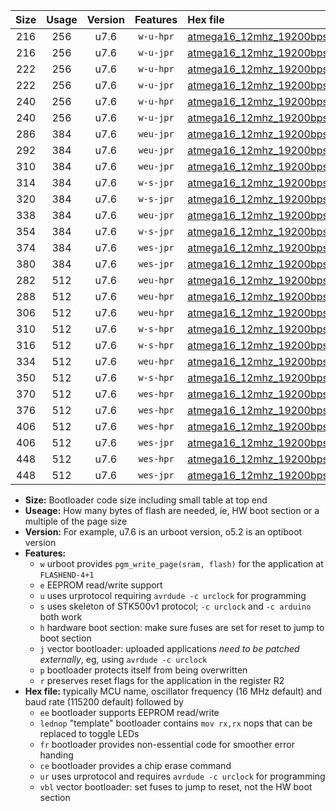 |Size|Usage|Version|Features|Hex file|
|:-:|:-:|:-:|:-:|:--|
|216|256|u7.6|`w-u-hpr`|[atmega16_12mhz_19200bps_ur.hex](https://raw.githubusercontent.com/stefanrueger/urboot/main//atmega16_12mhz_19200bps_ur.hex)|
|216|256|u7.6|`w-u-jpr`|[atmega16_12mhz_19200bps_ur_vbl.hex](https://raw.githubusercontent.com/stefanrueger/urboot/main//atmega16_12mhz_19200bps_ur_vbl.hex)|
|222|256|u7.6|`w-u-hpr`|[atmega16_12mhz_19200bps_lednop_ur.hex](https://raw.githubusercontent.com/stefanrueger/urboot/main//atmega16_12mhz_19200bps_lednop_ur.hex)|
|222|256|u7.6|`w-u-jpr`|[atmega16_12mhz_19200bps_lednop_ur_vbl.hex](https://raw.githubusercontent.com/stefanrueger/urboot/main//atmega16_12mhz_19200bps_lednop_ur_vbl.hex)|
|240|256|u7.6|`w-u-hpr`|[atmega16_12mhz_19200bps_lednop_fr_ur.hex](https://raw.githubusercontent.com/stefanrueger/urboot/main//atmega16_12mhz_19200bps_lednop_fr_ur.hex)|
|240|256|u7.6|`w-u-jpr`|[atmega16_12mhz_19200bps_lednop_fr_ur_vbl.hex](https://raw.githubusercontent.com/stefanrueger/urboot/main//atmega16_12mhz_19200bps_lednop_fr_ur_vbl.hex)|
|286|384|u7.6|`weu-jpr`|[atmega16_12mhz_19200bps_ee_ur_vbl.hex](https://raw.githubusercontent.com/stefanrueger/urboot/main//atmega16_12mhz_19200bps_ee_ur_vbl.hex)|
|292|384|u7.6|`weu-jpr`|[atmega16_12mhz_19200bps_ee_lednop_ur_vbl.hex](https://raw.githubusercontent.com/stefanrueger/urboot/main//atmega16_12mhz_19200bps_ee_lednop_ur_vbl.hex)|
|310|384|u7.6|`weu-jpr`|[atmega16_12mhz_19200bps_ee_lednop_fr_ur_vbl.hex](https://raw.githubusercontent.com/stefanrueger/urboot/main//atmega16_12mhz_19200bps_ee_lednop_fr_ur_vbl.hex)|
|314|384|u7.6|`w-s-jpr`|[atmega16_12mhz_19200bps_vbl.hex](https://raw.githubusercontent.com/stefanrueger/urboot/main//atmega16_12mhz_19200bps_vbl.hex)|
|320|384|u7.6|`w-s-jpr`|[atmega16_12mhz_19200bps_lednop_vbl.hex](https://raw.githubusercontent.com/stefanrueger/urboot/main//atmega16_12mhz_19200bps_lednop_vbl.hex)|
|338|384|u7.6|`weu-jpr`|[atmega16_12mhz_19200bps_ee_lednop_fr_ce_ur_vbl.hex](https://raw.githubusercontent.com/stefanrueger/urboot/main//atmega16_12mhz_19200bps_ee_lednop_fr_ce_ur_vbl.hex)|
|354|384|u7.6|`w-s-jpr`|[atmega16_12mhz_19200bps_lednop_fr_vbl.hex](https://raw.githubusercontent.com/stefanrueger/urboot/main//atmega16_12mhz_19200bps_lednop_fr_vbl.hex)|
|374|384|u7.6|`wes-jpr`|[atmega16_12mhz_19200bps_ee_vbl.hex](https://raw.githubusercontent.com/stefanrueger/urboot/main//atmega16_12mhz_19200bps_ee_vbl.hex)|
|380|384|u7.6|`wes-jpr`|[atmega16_12mhz_19200bps_ee_lednop_vbl.hex](https://raw.githubusercontent.com/stefanrueger/urboot/main//atmega16_12mhz_19200bps_ee_lednop_vbl.hex)|
|282|512|u7.6|`weu-hpr`|[atmega16_12mhz_19200bps_ee_ur.hex](https://raw.githubusercontent.com/stefanrueger/urboot/main//atmega16_12mhz_19200bps_ee_ur.hex)|
|288|512|u7.6|`weu-hpr`|[atmega16_12mhz_19200bps_ee_lednop_ur.hex](https://raw.githubusercontent.com/stefanrueger/urboot/main//atmega16_12mhz_19200bps_ee_lednop_ur.hex)|
|306|512|u7.6|`weu-hpr`|[atmega16_12mhz_19200bps_ee_lednop_fr_ur.hex](https://raw.githubusercontent.com/stefanrueger/urboot/main//atmega16_12mhz_19200bps_ee_lednop_fr_ur.hex)|
|310|512|u7.6|`w-s-hpr`|[atmega16_12mhz_19200bps.hex](https://raw.githubusercontent.com/stefanrueger/urboot/main//atmega16_12mhz_19200bps.hex)|
|316|512|u7.6|`w-s-hpr`|[atmega16_12mhz_19200bps_lednop.hex](https://raw.githubusercontent.com/stefanrueger/urboot/main//atmega16_12mhz_19200bps_lednop.hex)|
|334|512|u7.6|`weu-hpr`|[atmega16_12mhz_19200bps_ee_lednop_fr_ce_ur.hex](https://raw.githubusercontent.com/stefanrueger/urboot/main//atmega16_12mhz_19200bps_ee_lednop_fr_ce_ur.hex)|
|350|512|u7.6|`w-s-hpr`|[atmega16_12mhz_19200bps_lednop_fr.hex](https://raw.githubusercontent.com/stefanrueger/urboot/main//atmega16_12mhz_19200bps_lednop_fr.hex)|
|370|512|u7.6|`wes-hpr`|[atmega16_12mhz_19200bps_ee.hex](https://raw.githubusercontent.com/stefanrueger/urboot/main//atmega16_12mhz_19200bps_ee.hex)|
|376|512|u7.6|`wes-hpr`|[atmega16_12mhz_19200bps_ee_lednop.hex](https://raw.githubusercontent.com/stefanrueger/urboot/main//atmega16_12mhz_19200bps_ee_lednop.hex)|
|406|512|u7.6|`wes-hpr`|[atmega16_12mhz_19200bps_ee_lednop_fr.hex](https://raw.githubusercontent.com/stefanrueger/urboot/main//atmega16_12mhz_19200bps_ee_lednop_fr.hex)|
|406|512|u7.6|`wes-jpr`|[atmega16_12mhz_19200bps_ee_lednop_fr_vbl.hex](https://raw.githubusercontent.com/stefanrueger/urboot/main//atmega16_12mhz_19200bps_ee_lednop_fr_vbl.hex)|
|448|512|u7.6|`wes-hpr`|[atmega16_12mhz_19200bps_ee_lednop_fr_ce.hex](https://raw.githubusercontent.com/stefanrueger/urboot/main//atmega16_12mhz_19200bps_ee_lednop_fr_ce.hex)|
|448|512|u7.6|`wes-jpr`|[atmega16_12mhz_19200bps_ee_lednop_fr_ce_vbl.hex](https://raw.githubusercontent.com/stefanrueger/urboot/main//atmega16_12mhz_19200bps_ee_lednop_fr_ce_vbl.hex)|

- **Size:** Bootloader code size including small table at top end
- **Useage:** How many bytes of flash are needed, ie, HW boot section or a multiple of the page size
- **Version:** For example, u7.6 is an urboot version, o5.2 is an optiboot version
- **Features:**
  + `w` urboot provides `pgm_write_page(sram, flash)` for the application at `FLASHEND-4+1`
  + `e` EEPROM read/write support
  + `u` uses urprotocol requiring `avrdude -c urclock` for programming
  + `s` uses skeleton of STK500v1 protocol; `-c urclock` and `-c arduino` both work
  + `h` hardware boot section: make sure fuses are set for reset to jump to boot section
  + `j` vector bootloader: uploaded applications *need to be patched externally*, eg, using `avrdude -c urclock`
  + `p` bootloader protects itself from being overwritten
  + `r` preserves reset flags for the application in the register R2
- **Hex file:** typically MCU name, oscillator frequency (16 MHz default) and baud rate (115200 default) followed by
  + `ee` bootloader supports EEPROM read/write
  + `lednop` "template" bootloader contains `mov rx,rx` nops that can be replaced to toggle LEDs
  + `fr` bootloader provides non-essential code for smoother error handing
  + `ce` bootloader provides a chip erase command
  + `ur` uses urprotocol and requires `avrdude -c urclock` for programming
  + `vbl` vector bootloader: set fuses to jump to reset, not the HW boot section
